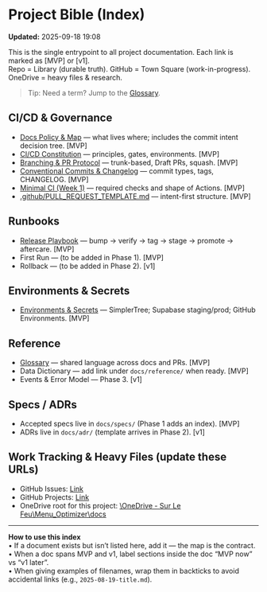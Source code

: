 # Project Bible (Index)
**Updated:** 2025-09-18 19:08

This is the single entrypoint to all project documentation. Each link is marked as [MVP] or [v1].  
Repo = Library (durable truth). GitHub = Town Square (work-in-progress). OneDrive = heavy files & research.

> Tip: Need a term? Jump to the [Glossary](reference/glossary.md).

## CI/CD & Governance
- [Docs Policy & Map](policy/docs_policy.md) — what lives where; includes the commit intent decision tree. [MVP]
- [CI/CD Constitution](policy/ci_cd_constitution.md) — principles, gates, environments. [MVP]
- [Branching & PR Protocol](policy/branching_and_prs.md) — trunk-based, Draft PRs, squash. [MVP]
- [Conventional Commits & Changelog](policy/commits_and_changelog.md) — commit types, tags, CHANGELOG. [MVP]
- [Minimal CI (Week 1)](policy/ci_minimal.md) — required checks and shape of Actions. [MVP]
- [.github/PULL_REQUEST_TEMPLATE.md](../.github/pull_request_template.md) — intent-first structure. [MVP]

## Runbooks
- [Release Playbook](runbooks/release_playbook.md) — bump → verify → tag → stage → promote → aftercare. [MVP]
- First Run — (to be added in Phase 1). [MVP]
- Rollback — (to be added in Phase 2). [v1]

## Environments & Secrets
- [Environments & Secrets](policy/env_and_secrets.md) — SimplerTree; Supabase staging/prod; GitHub Environments. [MVP]

## Reference
- [Glossary](reference/glossary.md) — shared language across docs and PRs. [MVP]
- Data Dictionary — add link under `docs/reference/` when ready. [MVP]
- Events & Error Model — Phase 3. [v1]

## Specs / ADRs
- Accepted specs live in `docs/specs/` (Phase 1 adds an index). [MVP]
- ADRs live in `docs/adr/` (template arrives in Phase 2). [v1]

## Work Tracking & Heavy Files (update these URLs)
- GitHub Issues: [Link](https://github.com/mfortin014/mvp_menu_optimizer/issues)
- GitHub Projects: [Link](https://github.com/users/mfortin014/projects/1/views/5)
- OneDrive root for this project: [\OneDrive - Sur Le Feu\Menu_Optimizer\docs](https://surlefeu-my.sharepoint.com/:f:/p/mathieu_fortin/EnSXY-AFa9RCh1eRI804IwUBLaHXiZ7Ko1S_iWLJJTT61w?e=Jw0nTt)

---
**How to use this index**  
• If a document exists but isn’t listed here, add it — the map is the contract.  
• When a doc spans MVP and v1, label sections inside the doc “MVP now” vs “v1 later”.  
• When giving examples of filenames, wrap them in backticks to avoid accidental links (e.g., `2025-08-19-title.md`).
